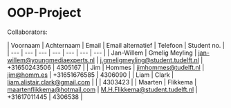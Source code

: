OOP-Project
===========

Collaborators:

| Voornaam | Achternaam | Email | Email alternatief | Telefoon | Student no. |
| --- | --- | --- | --- | --- | --- | --- |
| Jan-Willem | Gmelig Meyling | jan-willem@youngmediaexperts.nl | j.gmeligmeyling@student.tudelft.nl | +31650243506 | 4305167 |
| Jim | Hommes | jimhommes@tudelft.nl | jim@homm.es | +31651676585 | 4306090 |
| Liam | Clark | liam.alistair.clark@gmail.com | | | 4303423 |
| Maarten | Flikkema | maartenflikkema@hotmail.com | M.H.Flikkema@student.tudelft.nl | +31617011445 | 4306538 |
